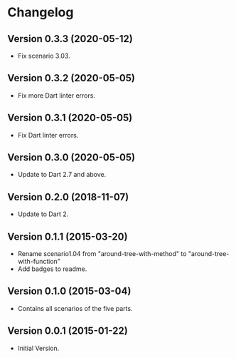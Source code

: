 # Changelog

## Version 0.3.3 (2020-05-12)

- Fix scenario 3.03.

## Version 0.3.2 (2020-05-05)

- Fix more Dart linter errors.

## Version 0.3.1 (2020-05-05)

- Fix Dart linter errors.

## Version 0.3.0 (2020-05-05)

- Update to Dart 2.7 and above.

## Version 0.2.0 (2018-11-07)

- Update to Dart 2.

## Version 0.1.1 (2015-03-20)

- Rename scenario1.04 from "around-tree-with-method" to "around-tree-with-function"
- Add badges to readme.

## Version 0.1.0 (2015-03-04)

- Contains all scenarios of the five parts.

## Version 0.0.1 (2015-01-22)

- Initial Version.
